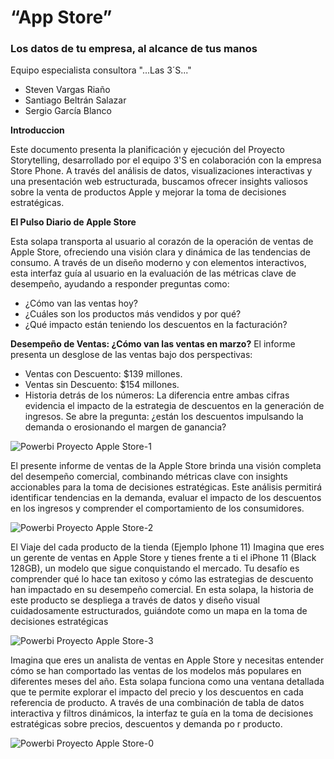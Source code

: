 # **“App Store”**
### **Los datos de tu empresa, al alcance de tus manos**

Equipo especialista consultora "...Las 3´S..."
- Steven Vargas Riaño
- Santiago Beltrán Salazar
- Sergio García Blanco

**Introduccion**

Este documento presenta la planificación y ejecución del Proyecto Storytelling, desarrollado por el equipo 3'S en colaboración con la empresa Store Phone. A través del análisis de datos, visualizaciones interactivas y una presentación web estructurada, buscamos ofrecer insights valiosos sobre la venta de productos Apple y mejorar la toma de decisiones estratégicas.

**El Pulso Diario de Apple Store**

Esta solapa transporta al usuario al corazón de la operación de ventas de Apple Store, ofreciendo una visión clara y dinámica de las tendencias de consumo.
A través de un diseño moderno y con elementos interactivos, esta interfaz guía al usuario en la evaluación de las métricas clave de desempeño, ayudando a responder preguntas como:
- ¿Cómo van las ventas hoy?
- ¿Cuáles son los productos más vendidos y por qué?
- ¿Qué impacto están teniendo los descuentos en la facturación?

**Desempeño de Ventas: ¿Cómo van las ventas en marzo?**
El informe presenta un desglose de las ventas bajo dos perspectivas:
- Ventas con Descuento: $139 millones.
- Ventas sin Descuento: $154 millones.
- Historia detrás de los números: La diferencia entre ambas cifras evidencia el impacto de la estrategia de descuentos en la generación de ingresos. Se abre la pregunta: ¿están los descuentos impulsando la demanda o erosionando el margen de ganancia?


![Powerbi Proyecto Apple Store-1](https://github.com/user-attachments/assets/b6a0815a-b0ab-4724-aff6-8845082c7d8a)

El presente informe de ventas de la Apple Store brinda una visión completa del desempeño comercial, combinando métricas clave con insights accionables para la toma de decisiones estratégicas. Este análisis permitirá identificar tendencias en la demanda, evaluar el impacto de los descuentos en los ingresos y comprender el comportamiento de los consumidores.

![Powerbi Proyecto Apple Store-2](https://github.com/user-attachments/assets/55cf2103-d3fc-4af3-9ef6-010ca34afd76)

El Viaje del cada producto de la tienda (Ejemplo Iphone 11)
Imagina que eres un gerente de ventas en Apple Store y tienes frente a ti el iPhone 11 (Black 128GB), un modelo que sigue conquistando el mercado. Tu desafío es comprender qué lo hace tan exitoso y cómo las estrategias de descuento han impactado en su desempeño comercial.
En esta solapa, la historia de este producto se despliega a través de datos y diseño visual cuidadosamente estructurados, guiándote como un mapa en la toma de decisiones estratégicas

![Powerbi Proyecto Apple Store-3](https://github.com/user-attachments/assets/f7fecb08-085a-4472-bef0-d622cc06f76a)

Imagina que eres un analista de ventas en Apple Store y necesitas entender cómo se han comportado las ventas de los modelos más populares en diferentes meses del año. Esta solapa funciona como una ventana detallada que te permite explorar el impacto del precio y los descuentos en cada referencia de producto.
A través de una combinación de tabla de datos interactiva y filtros dinámicos, la interfaz te guía en la toma de decisiones estratégicas sobre precios, descuentos y demanda po r producto.


![Powerbi Proyecto Apple Store-0](https://github.com/user-attachments/assets/7c6e9215-5c74-49e1-a434-2e7ec8eb27be)



